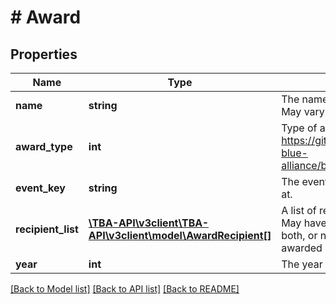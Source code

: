 # # Award

## Properties

Name | Type | Description | Notes
------------ | ------------- | ------------- | -------------
**name** | **string** | The name of the award as provided by FIRST. May vary for the same award type. | 
**award_type** | **int** | Type of award given. See https://github.com/the-blue-alliance/the-blue-alliance/blob/master/consts/award_type.py#L6 | 
**event_key** | **string** | The event_key of the event the award was won at. | 
**recipient_list** | [**\TBA-API\v3client\TBA-API\v3client\model\AwardRecipient[]**](AwardRecipient.md) | A list of recipients of the award at the event. May have either a team_key or an awardee, both, or neither (in the case the award wasn&#39;t awarded at the event). | 
**year** | **int** | The year this award was won. | 

[[Back to Model list]](../../README.md#documentation-for-models) [[Back to API list]](../../README.md#documentation-for-api-endpoints) [[Back to README]](../../README.md)


